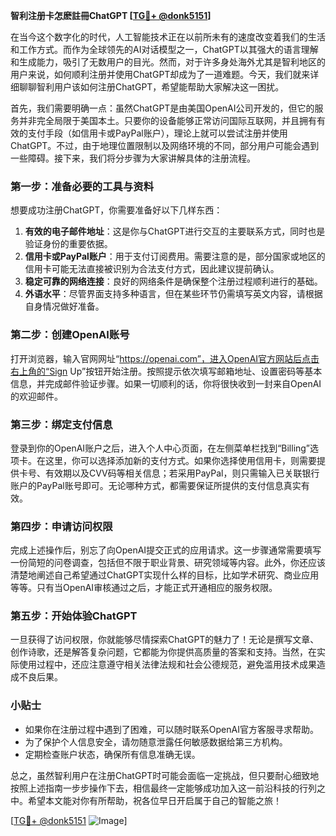 **智利注册卡怎麽註冊ChatGPT [[TG💪+ @donk5151](https://t.me/s/donk5151)]**

在当今这个数字化的时代，人工智能技术正在以前所未有的速度改变着我们的生活和工作方式。而作为全球领先的AI对话模型之一，ChatGPT以其强大的语言理解和生成能力，吸引了无数用户的目光。然而，对于许多身处海外尤其是智利地区的用户来说，如何顺利注册并使用ChatGPT却成为了一道难题。今天，我们就来详细聊聊智利用户该如何注册ChatGPT，希望能帮助大家解决这一困扰。

首先，我们需要明确一点：虽然ChatGPT是由美国OpenAI公司开发的，但它的服务并非完全局限于美国本土。只要你的设备能够正常访问国际互联网，并且拥有有效的支付手段（如信用卡或PayPal账户），理论上就可以尝试注册并使用ChatGPT。不过，由于地理位置限制以及网络环境的不同，部分用户可能会遇到一些障碍。接下来，我们将分步骤为大家讲解具体的注册流程。

### 第一步：准备必要的工具与资料

想要成功注册ChatGPT，你需要准备好以下几样东西：

1. **有效的电子邮件地址**：这是你与ChatGPT进行交互的主要联系方式，同时也是验证身份的重要依据。
2. **信用卡或PayPal账户**：用于支付订阅费用。需要注意的是，部分国家或地区的信用卡可能无法直接被识别为合法支付方式，因此建议提前确认。
3. **稳定可靠的网络连接**：良好的网络条件是确保整个注册过程顺利进行的基础。
4. **外语水平**：尽管界面支持多种语言，但在某些环节仍需填写英文内容，请根据自身情况做好准备。

### 第二步：创建OpenAI账号

打开浏览器，输入官网网址“https://openai.com”，进入OpenAI官方网站后点击右上角的“Sign Up”按钮开始注册。按照提示依次填写邮箱地址、设置密码等基本信息，并完成邮件验证步骤。如果一切顺利的话，你将很快收到一封来自OpenAI的欢迎邮件。

### 第三步：绑定支付信息

登录到你的OpenAI账户之后，进入个人中心页面，在左侧菜单栏找到“Billing”选项卡。在这里，你可以选择添加新的支付方式。如果你选择使用信用卡，则需要提供卡号、有效期以及CVV码等相关信息；若采用PayPal，则只需输入已关联银行账户的PayPal账号即可。无论哪种方式，都需要保证所提供的支付信息真实有效。

### 第四步：申请访问权限

完成上述操作后，别忘了向OpenAI提交正式的应用请求。这一步骤通常需要填写一份简短的问卷调查，包括但不限于职业背景、研究领域等内容。此外，你还应该清楚地阐述自己希望通过ChatGPT实现什么样的目标，比如学术研究、商业应用等等。只有当OpenAI审核通过之后，才能正式开通相应的服务权限。

### 第五步：开始体验ChatGPT

一旦获得了访问权限，你就能够尽情探索ChatGPT的魅力了！无论是撰写文章、创作诗歌，还是解答复杂问题，它都能为你提供高质量的答案和支持。当然，在实际使用过程中，还应注意遵守相关法律法规和社会公德规范，避免滥用技术成果造成不良后果。

### 小贴士

- 如果你在注册过程中遇到了困难，可以随时联系OpenAI官方客服寻求帮助。
- 为了保护个人信息安全，请勿随意泄露任何敏感数据给第三方机构。
- 定期检查账户状态，确保所有信息准确无误。

总之，虽然智利用户在注册ChatGPT时可能会面临一定挑战，但只要耐心细致地按照上述指南一步步操作下去，相信最终一定能够成功加入这一前沿科技的行列之中。希望本文能对你有所帮助，祝各位早日开启属于自己的智能之旅！

[[TG💪+ @donk5151](https://t.me/s/donk5151) ![Image](https://i.postimg.cc/rwNCRYN7/Snipaste-2025-04-30-17-27-05.png)]